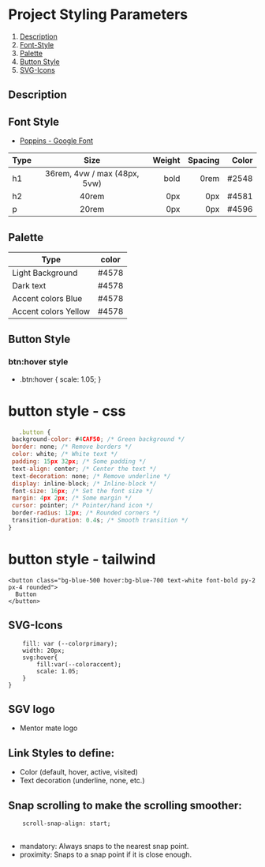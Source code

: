 # Project Styling Parameters

1. [Description](#description)
2. [Font-Style](#Font-Style)
3. [Palette](#palette)
4. [Button Style](#button)
4. [SVG-Icons](#icons)

## Description

## Font Style


 - [Poppins - Google Font](https://fonts.google.com/specimen/Poppins)

| Type | Size | Weight | Spacing | Color | 
|----------|:--------:|---------:| ---------:| ---------:|
| h1    | 36rem, 4vw / max (48px, 5vw) | bold   | 0rem | #2548
| h2   | 40rem |  0px   | 0px | #4581
| p | 20rem | 0px | 0px | #4596


## Palette  

| Type | color |  
|----------|:--------:|
| Light Background   | #4578 
| Dark text   | #4578
| Accent colors Blue| #4578 
| Accent colors Yellow| #4578



## Button Style
### btn:hover style
 - .btn:hover {
    scale: 1.05; 
}


# button style - css 

 ```javascript
    .button {
  background-color: #4CAF50; /* Green background */
  border: none; /* Remove borders */
  color: white; /* White text */
  padding: 15px 32px; /* Some padding */
  text-align: center; /* Center the text */
  text-decoration: none; /* Remove underline */
  display: inline-block; /* Inline-block */
  font-size: 16px; /* Set the font size */
  margin: 4px 2px; /* Some margin */
  cursor: pointer; /* Pointer/hand icon */
  border-radius: 12px; /* Rounded corners */
  transition-duration: 0.4s; /* Smooth transition */
}
```

# button style - tailwind

```
<button class="bg-blue-500 hover:bg-blue-700 text-white font-bold py-2 px-4 rounded">
  Button
</button>
```

## SVG-Icons
```svg{
    fill: var (--colorprimary);
    width: 20px;
    svg:hover{
        fill:var(--coloraccent);
        scale: 1.05;
    }
}
``` 
## SGV logo
  - Mentor mate logo


##  Link Styles to define:

- Color (default, hover, active, visited)
- Text decoration (underline, none, etc.)


## Snap scrolling to make the scrolling smoother: 
```svg
    scroll-snap-align: start;
    
``` 
  - mandatory: Always snaps to the nearest snap point.
  - proximity: Snaps to a snap point if it is close enough.



